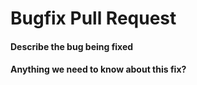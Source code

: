 # Bugfix Pull Request

#### Describe the bug being fixed

<!-- 
If an issue exists for the bug, mention that this pull request fixes that issue.
-->

#### Anything we need to know about this fix?
